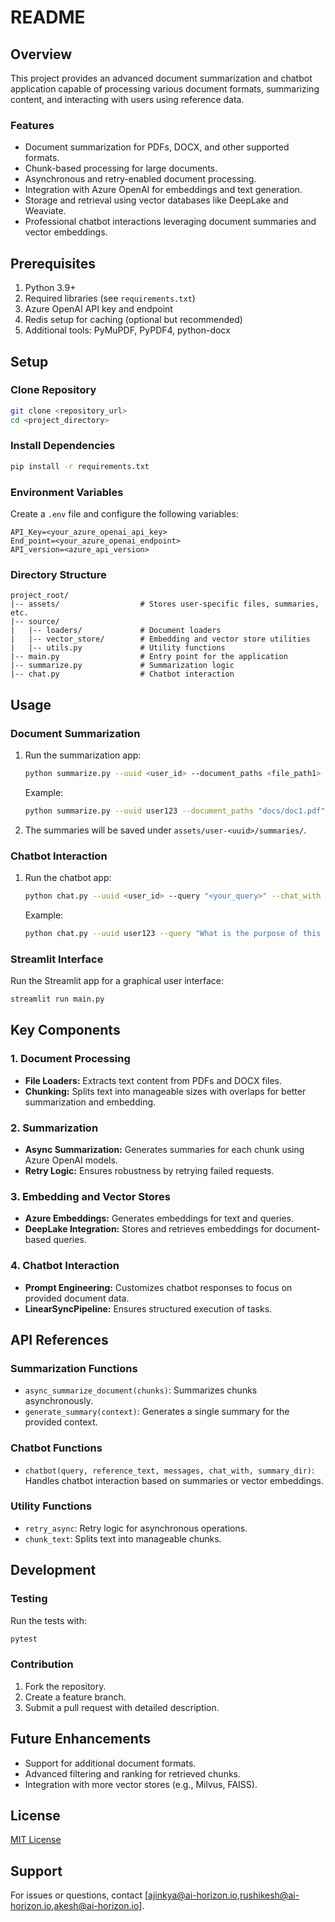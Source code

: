# README

## Overview

This project provides an advanced document summarization and chatbot application capable of processing various document formats, summarizing content, and interacting with users using reference data.

### Features
- Document summarization for PDFs, DOCX, and other supported formats.
- Chunk-based processing for large documents.
- Asynchronous and retry-enabled document processing.
- Integration with Azure OpenAI for embeddings and text generation.
- Storage and retrieval using vector databases like DeepLake and Weaviate.
- Professional chatbot interactions leveraging document summaries and vector embeddings.

## Prerequisites

1. Python 3.9+
2. Required libraries (see `requirements.txt`)
3. Azure OpenAI API key and endpoint
4. Redis setup for caching (optional but recommended)
5. Additional tools: PyMuPDF, PyPDF4, python-docx

## Setup

### Clone Repository
```bash
git clone <repository_url>
cd <project_directory>
```

### Install Dependencies
```bash
pip install -r requirements.txt
```

### Environment Variables
Create a `.env` file and configure the following variables:
```
API_Key=<your_azure_openai_api_key>
End_point=<your_azure_openai_endpoint>
API_version=<azure_api_version>
```

### Directory Structure
```
project_root/
|-- assets/                  # Stores user-specific files, summaries, etc.
|-- source/
|   |-- loaders/             # Document loaders
|   |-- vector_store/        # Embedding and vector store utilities
|   |-- utils.py             # Utility functions
|-- main.py                  # Entry point for the application
|-- summarize.py             # Summarization logic
|-- chat.py                  # Chatbot interaction
```

## Usage

### Document Summarization
1. Run the summarization app:
    ```bash
    python summarize.py --uuid <user_id> --document_paths <file_path1> <file_path2>
    ```
    Example:
    ```bash
    python summarize.py --uuid user123 --document_paths "docs/doc1.pdf" "docs/doc2.pdf"
    ```
2. The summaries will be saved under `assets/user-<uuid>/summaries/`.

### Chatbot Interaction
1. Run the chatbot app:
    ```bash
    python chat.py --uuid <user_id> --query "<your_query>" --chat_with summary|document
    ```
    Example:
    ```bash
    python chat.py --uuid user123 --query "What is the purpose of this document?" --chat_with document
    ```

### Streamlit Interface
Run the Streamlit app for a graphical user interface:
```bash
streamlit run main.py
```

## Key Components

### 1. Document Processing
- **File Loaders:** Extracts text content from PDFs and DOCX files.
- **Chunking:** Splits text into manageable sizes with overlaps for better summarization and embedding.

### 2. Summarization
- **Async Summarization:** Generates summaries for each chunk using Azure OpenAI models.
- **Retry Logic:** Ensures robustness by retrying failed requests.

### 3. Embedding and Vector Stores
- **Azure Embeddings:** Generates embeddings for text and queries.
- **DeepLake Integration:** Stores and retrieves embeddings for document-based queries.

### 4. Chatbot Interaction
- **Prompt Engineering:** Customizes chatbot responses to focus on provided document data.
- **LinearSyncPipeline:** Ensures structured execution of tasks.

## API References

### Summarization Functions
- `async_summarize_document(chunks)`: Summarizes chunks asynchronously.
- `generate_summary(context)`: Generates a single summary for the provided context.

### Chatbot Functions
- `chatbot(query, reference_text, messages, chat_with, summary_dir)`: Handles chatbot interaction based on summaries or vector embeddings.

### Utility Functions
- `retry_async`: Retry logic for asynchronous operations.
- `chunk_text`: Splits text into manageable chunks.

## Development

### Testing
Run the tests with:
```bash
pytest
```

### Contribution
1. Fork the repository.
2. Create a feature branch.
3. Submit a pull request with detailed description.

## Future Enhancements
- Support for additional document formats.
- Advanced filtering and ranking for retrieved chunks.
- Integration with more vector stores (e.g., Milvus, FAISS).

## License
[MIT License](LICENSE)

## Support
For issues or questions, contact [ajinkya@ai-horizon.io,rushikesh@ai-horizon.io,akesh@ai-horizon.io].